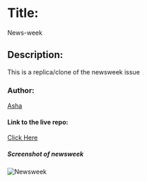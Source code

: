 # Title:
News-week

## Description:
This is a replica/clone of the newsweek issue

### Author:
[Asha](https://github.com/Ashah15)

#### Link to the live repo:
[Click Here](https://ashah15.github.io/News-Week/.)

##### Screenshot of newsweek
![Newsweek](https://user-images.githubusercontent.com/25789605/62253250-f0d37b00-b3fd-11e9-8227-87b2d7e96581.png)

